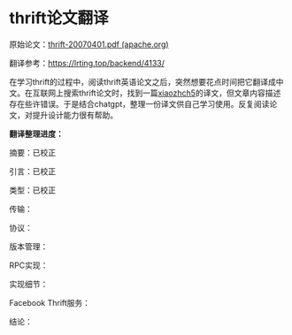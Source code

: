 # thrift论文翻译



原始论文：[thrift-20070401.pdf (apache.org)](https://thrift.apache.org/static/files/thrift-20070401.pdf)

翻译参考：https://lrting.top/backend/4133/



在学习thrift的过程中，阅读thrift英语论文之后，突然想要花点时间把它翻译成中文。在互联网上搜索thrift论文时，找到一篇[xiaozhch5](https://lrting.top/user/1)的译文，但文章内容描述存在些许错误。于是结合chatgpt，整理一份译文供自己学习使用。反复阅读论文，对提升设计能力很有帮助。



**翻译整理进度：**

摘要：已校正

引言：已校正

类型：已校正

传输：

协议：

版本管理：

RPC实现：

实现细节：

Facebook Thrift服务：

结论：
